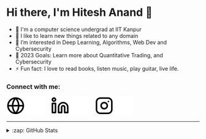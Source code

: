 # Hi there, I'm Hitesh Anand 👋 

- 🔭 I'm a computer science undergrad at IIT Kanpur
- 🌱 I like to learn new things related to any domain
- 👯 I’m interested in Deep Learning, Algorithms, Web Dev and Cybersecurity
- 🥅 2023 Goals: Learn more about Quantitative Trading, and Cybersecurity
- ⚡ Fun fact: I love to read books, listen music, play guitar, live life.

### Connect with me:

[![website](./img/globe-light.svg)](https://hitesh-anand.github.io/homepage#gh-light-mode-only)
[![website](./img/globe-dark.svg)](https://hitesh-anand.github.io/homepage#gh-dark-mode-only)
&nbsp;&nbsp;
[![website](./img/linkedin-light.svg)](https://www.linkedin.com/in/hitesh-anand#gh-light-mode-only)
[![website](./img/linkedin-dark.svg)](https://www.linkedin.com/in/hitesh-anand#gh-dark-mode-only)
&nbsp;&nbsp;
[![website](./img/instagram-light.svg)](https://www.instagram.com/hi.tesh6728/#gh-light-mode-only)
[![website](./img/instagram-dark.svg)](https://www.instagram.com/hi.tesh6728/#gh-dark-mode-only)

---


<details>
  <summary>:zap: GitHub Stats</summary>

  <img align="left" alt="hitesh-anand's GitHub Stats" src="https://github-readme-stats.vercel.app/api?username=hitesh-anand&show_icons=true&hide_border=false&title_color=ff652f&icon_color=FFE400&bg_color=09131B&text_color=ffffff&border_color=0c1a25" />
  ![Top Langs](https://github-readme-stats.vercel.app/api/top-langs/?username=hitesh-anand&layout=donut)


</details>

[website]: https://hitesh-anand.github.io/homepage-react/
[instagram]: https://www.instagram.com/hi.tesh6728/
[linkedin]: https://www.linkedin.com/in/hitesh-anand

